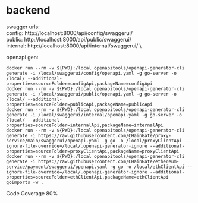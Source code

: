 # backend


swagger urls: \
config: http://localhost:8000/api/config/swaggerui/ \
public: http://localhost:8000/api/public/swaggerui/ \
internal: http://localhost:8000/api/internal/swaggerui/ \

openapi gen:
 ```
docker run --rm -v ${PWD}:/local openapitools/openapi-generator-cli generate -i /local/swaggerui/config/openapi.yaml -g go-server -o /local/ --additional-properties=sourceFolder=configApi,packageName=configApi
docker run --rm -v ${PWD}:/local openapitools/openapi-generator-cli generate -i /local/swaggerui/public/openapi.yaml -g go-server -o /local/ --additional-properties=sourceFolder=publicApi,packageName=publicApi
docker run --rm -v ${PWD}:/local openapitools/openapi-generator-cli generate -i /local/swaggerui/internal/openapi.yaml -g go-server -o /local/ --additional-properties=sourceFolder=internalApi,packageName=internalApi
docker run --rm -v ${PWD}:/local openapitools/openapi-generator-cli generate -i https://raw.githubusercontent.com/CHainGate/proxy-service/main/swaggerui/openapi.yaml -g go -o /local/proxyClientApi --ignore-file-override=/local/.openapi-generator-ignore --additional-properties=sourceFolder=proxyClientApi,packageName=proxyClientApi
docker run --rm -v ${PWD}:/local openapitools/openapi-generator-cli generate -i https://raw.githubusercontent.com/CHainGate/ethereum-service/payment/swaggerui/openapi.yaml -g go -o /local/ethClientApi --ignore-file-override=/local/.openapi-generator-ignore --additional-properties=sourceFolder=ethClientApi,packageName=ethClientApi
goimports -w .
 ```
 
 Code Coverage 80%
 
